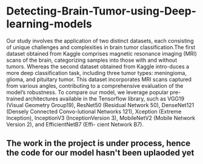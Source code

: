 # Detecting-Brain-Tumor-using-Deep-learning-models

Our study involves the application of two distinct datasets, each consisting of unique challenges and complexities in brain tumor classification.The first dataset obtained from Kaggle comprises magnetic resonance imaging (MRI) scans of the brain, categorizing samples into those with and without tumors. Whereas the second dataset obtained from Kaggle intro-duces a more deep classification task, including three tumor types: meningioma, glioma, and pituitary tumor. This dataset incorporates MRI scans captured from various angles, contributing to a comprehensive evaluation of the model’s robustness. To compare our model, we leverage popular pre-trained architectures available in the Tensorflow library, such as VGG19 (Visual Geometry Group19), ResNet50 (Residual Network 50), DenseNet121 (Densely Connected Convo-lutional Networks 121), Xception (Extreme Inception), InceptionV3 (InceptionVersion 3), MobileNetV2 (Mobile Network Version 2), and EfficientNetB7 (Effi-
cient Network B7).

## The work in the project is under process, hence the code for our model hasn't been uplaoded yet ##
